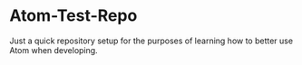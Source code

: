 # Atom-Test-Repo
Just a quick repository setup for the purposes of learning how to better use Atom when developing.

